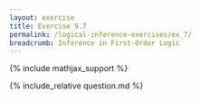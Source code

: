 ```yaml
---
layout: exercise
title: Exercise 9.7
permalink: /logical-inference-exercises/ex_7/
breadcrumb: Inference in First-Order Logic
---
```


{% include mathjax_support %}

<div><i class="arrow-up loader" data-chapter="logical-inference-exercises" data-exercise="ex_7" data-rating="0"></i></div>
{% include_relative question.md %}
